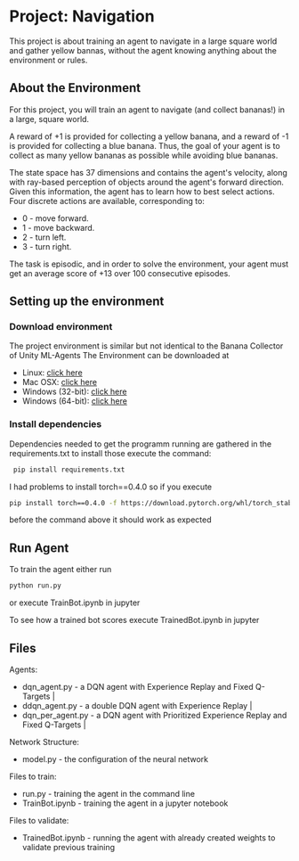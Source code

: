 # Project: Navigation
This project is about training an agent to navigate in a large square world and gather yellow bannas, without the agent knowing anything about the environment or rules.

## About the Environment

For this project, you will train an agent to navigate (and collect bananas!) in a large, square world.

A reward of +1 is provided for collecting a yellow banana, and a reward of -1 is provided for collecting a blue banana. Thus, the goal of your agent is to collect as many yellow bananas as possible while avoiding blue bananas.

The state space has 37 dimensions and contains the agent's velocity, along with ray-based perception of objects around the agent's forward direction. Given this information, the agent has to learn how to best select actions. Four discrete actions are available, corresponding to:

* 0 - move forward.
* 1 - move backward.
* 2 - turn left.
* 3 - turn right.

The task is episodic, and in order to solve the environment, your agent must get an average score of +13 over 100 consecutive episodes.

## Setting up the environment

### Download environment
The project environment is similar but not identical to the Banana Collector of Unity ML-Agents
The Environment can be downloaded at

* Linux: [click here](https://s3-us-west-1.amazonaws.com/udacity-drlnd/P1/Banana/Banana_Linux.zip)
* Mac OSX: [click here](https://s3-us-west-1.amazonaws.com/udacity-drlnd/P1/Banana/Banana.app.zip)
* Windows (32-bit): [click here](https://s3-us-west-1.amazonaws.com/udacity-drlnd/P1/Banana/Banana_Windows_x86.zip)
* Windows (64-bit): [click here](https://s3-us-west-1.amazonaws.com/udacity-drlnd/P1/Banana/Banana_Windows_x86_64.zip)

### Install dependencies
Dependencies needed to get the programm running are gathered in the requirements.txt to install those execute the command:

```bash
 pip install requirements.txt
```

I had problems to install torch==0.4.0 so if you execute 

```bash
pip install torch==0.4.0 -f https://download.pytorch.org/whl/torch_stable.html 
```

before the command above it should work as expected

## Run Agent

To train the agent either run

```bash
python run.py 
```

or execute TrainBot.ipynb in jupyter

To see how a trained bot scores execute TrainedBot.ipynb in jupyter

## Files
Agents:

* dqn_agent.py - a DQN agent with Experience Replay and Fixed Q-Targets |
* ddqn_agent.py - a double DQN agent with Experience Replay |
* dqn_per_agent.py - a DQN agent with Prioritized Experience Replay and Fixed Q-Targets |

Network Structure:

* model.py - the configuration of the neural network

Files to train:

* run.py - training the agent in the command line
* TrainBot.ipynb - training the agent in a jupyter notebook

Files to validate:

* TrainedBot.ipynb - running the agent with already created weights to validate previous training